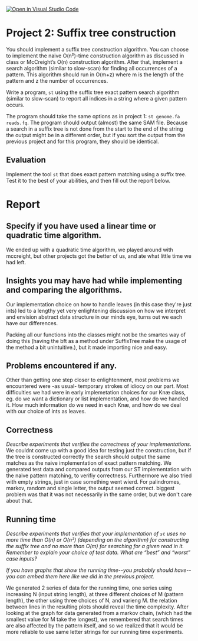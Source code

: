[![Open in Visual Studio Code](https://classroom.github.com/assets/open-in-vscode-c66648af7eb3fe8bc4f294546bfd86ef473780cde1dea487d3c4ff354943c9ae.svg)](https://classroom.github.com/online_ide?assignment_repo_id=8783214&assignment_repo_type=AssignmentRepo)
# Project 2: Suffix tree construction

You should implement a suffix tree construction algorithm. You can choose to implement the naive O(n²)-time construction algorithm as discussed in class or McCreight’s O(n) construction algorithm. After that, implement a search algorithm (similar to slow-scan) for finding all occurrences of a pattern. This algorithm should run in O(m+z) where m is the length of the pattern and z the number of occurrences.

Write a program, `st` using the suffix tree exact pattern search algorithm (similar to slow-scan) to report all indices in a string where a given pattern occurs. 

The program should take the same options as in project 1: `st genome.fa reads.fq`. The program should output (almost) the same SAM file. Because a search in a suffix tree is not done from the start to the end of the string the output might be in a different order, but if you sort the output from the previous project and for this program, they should be identical.

## Evaluation

Implement the tool `st` that does exact pattern matching using a suffix tree. Test it to the best of your abilities, and then fill out the report below.

# Report

## Specify if you have used a linear time or quadratic time algorithm.
We ended up with a quadratic time algorithm, we played around with mccreight, but other projects got the better of us, and ate what little time we had left.

## Insights you may have had while implementing and comparing the algorithms.
Our implementation choice on how to handle leaves (in this case they're just ints) led to a lengthy yet very enlightening discussion on how we interpret and envision abstract data structure in our minds eye, turns out we each have our differences.  

Packing all our functions into the classes might not be the smartes way of doing this (having the bft as a method under SuffixTree make the usage of the method a bit unintuitive.), but it made importing nice and easy.

## Problems encountered if any.
Other than getting one step closer to enlightenment, most problems we encountered were -as usual- temporary strokes of idiocy on our part.
Most difficulties we had were in early implemetation choices for our Knæ class, eg. do we want a dictionary or list implementation, and how do we handled it. How much information do we need in each Knæ, and how do we deal with our choice of ints as leaves. 

## Correctness

*Describe experiments that verifies the correctness of your implementations.*
We couldnt come up with a good idea for testing just the construction, but if the tree is constructed correctly the search should output the same matches as the naive implementation of exact pattern matching. 
We generated test data and compared outputs from our ST implementation with the naive pattern matching, to verifiy correctness. Furthermore we also tried with empty strings, just in case something went wierd. For palindromes, markov, random and single letter, the output seemed correct. biggest problem was that it was not necessarily in the same order, but we don't care about that.


## Running time

*Describe experiments that verifies that your implementation of `st` uses no more time than O(n) or O(n²) (depending on the algorithm) for constructing the suffix tree and no more than O(m) for searching for a given read in it. Remember to explain your choice of test data. What are “best” and “worst” case inputs?*

*If you have graphs that show the running time--you probably should have--you can embed them here like we did in the previous project.*

We generated 2 series of data for the running time, one series using increasing N (input string length), at three different choices of M (pattern length), the other using three choices of N, and varieng M. the relation between lines in the resulting plots should reveal the time complexity.
After looking at the graph for data generated from a markov chain, (which had the smallest value for M take the longest), we remembered that search times are also affected by the pattern itself, and so we realized that it would be more reliable to use same letter strings for our running time experiments. 
